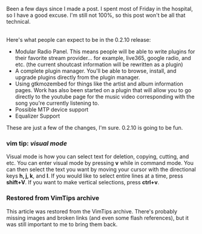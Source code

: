 <!-- :metadata:

title: Exaile 0.2.10 expectations
tags: Exaile
publishedAt: 2007-04-03T18:24:00-07:00
summary:

Been a few days since I made a post.  I spent most of Friday in the hospital,
so I have a good excuse.  I'm still not 100%, so this post won't be all that
technical...

-->

Been a few days since I made a post.  I spent most of Friday in the hospital,
so I have a good excuse.  I'm still not 100%, so this post won't be all that
technical.<br /><br />

Here's what people can expect to be in the 0.2.10 release:

<ul>
<li>Modular Radio Panel.  This means people will be able to write plugins for
their favorite stream provider... for example, live365, google radio, and etc.
(the current shoutcast information will be rewritten as a plugin)</li>
<li>A complete plugin manager.  You'll be able to browse, install, and upgrade
plugins directly from the plugin manager.</li>
<li>Using gtkmozembed for things like the artist and album information pages.
Work has also been started on a plugin that will allow you to go directly to
the youtube page for the music video corresponding with the song you're
currently listening to.</li>
<li>Possible MTP device support</li>
<li>Equalizer Support</li>
</ul>

These are just a few of the changes, I'm sure.  0.2.10 is going to be fun.

<div class='vimtip'>
<h3><b>vim tip:</b> <i>visual mode</i></h3>

<p>
Visual mode is how you can select text for deletion, copying, cutting, and etc.
You can enter visual mode by pressing <b>v</b> while in command mode.  You can
then select the text you want by moving your cursor with the directional keys
<b>h, j, k</b>, and <b>l</b>.  If you would like to select entire lines at a
time, press <b>shift+V</b>.  If you want to make vertical selections, press
<b>ctrl+v</b>.
</p>
</div>

<div class="restored-from-archive">
  <h3>Restored from VimTips archive</h3>
  <p>
  This article was restored from the VimTips archive. There's probably
  missing images and broken links (and even some flash references), but it
  was still important to me to bring them back.
  </p>
</div>
